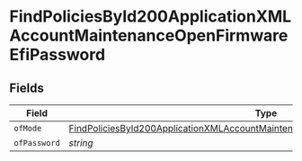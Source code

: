 # FindPoliciesById200ApplicationXMLAccountMaintenanceOpenFirmwareEfiPassword


## Fields

| Field                                                                                                                                                                                           | Type                                                                                                                                                                                            | Required                                                                                                                                                                                        | Description                                                                                                                                                                                     |
| ----------------------------------------------------------------------------------------------------------------------------------------------------------------------------------------------- | ----------------------------------------------------------------------------------------------------------------------------------------------------------------------------------------------- | ----------------------------------------------------------------------------------------------------------------------------------------------------------------------------------------------- | ----------------------------------------------------------------------------------------------------------------------------------------------------------------------------------------------- |
| `ofMode`                                                                                                                                                                                        | [FindPoliciesById200ApplicationXMLAccountMaintenanceOpenFirmwareEfiPasswordOfMode](../../models/operations/findpoliciesbyid200applicationxmlaccountmaintenanceopenfirmwareefipasswordofmode.md) | :heavy_minus_sign:                                                                                                                                                                              | N/A                                                                                                                                                                                             |
| `ofPassword`                                                                                                                                                                                    | *string*                                                                                                                                                                                        | :heavy_minus_sign:                                                                                                                                                                              | N/A                                                                                                                                                                                             |